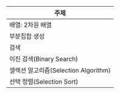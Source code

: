 | 주제            |
| --------------- |
| 배열: 2차원 배열  |
| 부분집합 생성     |
| 검색 |
| 이진 검색(Binary Search) |
| 셀렉션 알고리즘(Selection Algorithm)   |
| 선택 정렬(Selection Sort) |